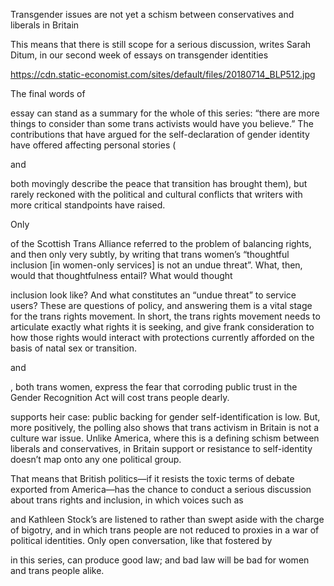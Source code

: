 Transgender issues are not yet a schism between conservatives and liberals in Britain

This means that there is still scope for a serious discussion, writes Sarah Ditum, in our second week of essays on transgender identities

https://cdn.static-economist.com/sites/default/files/20180714_BLP512.jpg

The final words of 

 essay can stand as a summary for the whole of this series: “there are more things to consider than some trans activists would have you believe.” The contributions that have argued for the self-declaration of gender identity have offered affecting personal stories (

 and 

 both movingly describe the peace that transition has brought them), but rarely reckoned with the political and cultural conflicts that writers with more critical standpoints have raised.

Only 

 of the Scottish Trans Alliance referred to the problem of balancing rights, and then only very subtly, by writing that trans women’s “thoughtful inclusion [in women-only services] is not an undue threat”. What, then, would that thoughtfulness entail? What would thought

 inclusion look like? And what constitutes an “undue threat” to service users? These are questions of policy, and answering them is a vital stage for the trans rights movement. In short, the trans rights movement needs to articulate exactly what rights it is seeking, and give frank consideration to how those rights would interact with protections currently afforded on the basis of natal sex or transition.

 and 

, both trans women, express the fear that corroding public trust in the Gender Recognition Act will cost trans people dearly. 

 supports heir case: public backing for gender self-identification is low. But, more positively, the polling also shows that trans activism in Britain is not a culture war issue. Unlike America, where this is a defining schism between liberals and conservatives, in Britain support or resistance to self-identity doesn’t map onto any one political group.

That means that British politics—if it resists the toxic terms of debate exported from America—has the chance to conduct a serious discussion about trans rights and inclusion, in which voices such as 

 and Kathleen Stock’s are listened to rather than swept aside with the charge of bigotry, and in which trans people are not reduced to proxies in a war of political identities. Only open conversation, like that fostered by 

 in this series, can produce good law; and bad law will be bad for women and trans people alike.
